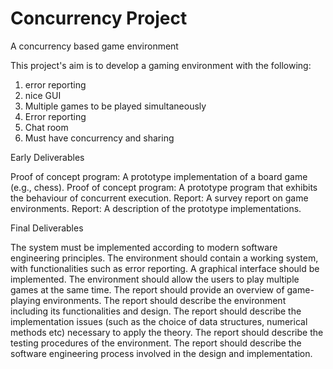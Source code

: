 # Concurrency Project

A concurrency based game environment

This project's aim is to develop a gaming environment with the following:

1. error reporting
2. nice GUI
3. Multiple games to be played simultaneously
4. Error reporting
5. Chat room
6. Must have concurrency and sharing



Early Deliverables

Proof of concept program: A prototype implementation of a board game (e.g., chess).
Proof of concept program: A prototype program that exhibits the behaviour of concurrent execution.
Report: A survey report on game environments.
Report: A description of the prototype implementations.

Final Deliverables

The system must be implemented according to modern software engineering principles.
The environment should contain a working system, with functionalities such as error reporting.
A graphical interface should be implemented.
The environment should allow the users to play multiple games at the same time.
The report should provide an overview of game-playing environments.
The report should describe the environment including its functionalities and design.
The report should describe the implementation issues (such as the choice of data structures, numerical methods etc) necessary to apply the theory.
The report should describe the testing procedures of the environment.
The report should describe the software engineering process involved in the design and implementation.





